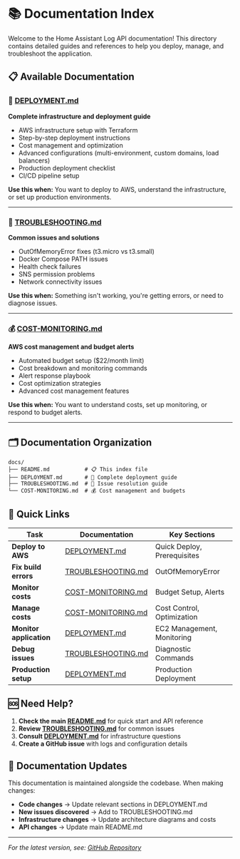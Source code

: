 # 📚 Documentation Index

Welcome to the Home Assistant Log API documentation! This directory contains detailed guides and references to help you deploy, manage, and troubleshoot the application.

## 📋 Available Documentation

### 🚀 **[DEPLOYMENT.md](DEPLOYMENT.md)**
**Complete infrastructure and deployment guide**
- AWS infrastructure setup with Terraform
- Step-by-step deployment instructions
- Cost management and optimization
- Advanced configurations (multi-environment, custom domains, load balancers)
- Production deployment checklist
- CI/CD pipeline setup

**Use this when:** You want to deploy to AWS, understand the infrastructure, or set up production environments.

---

### 🐛 **[TROUBLESHOOTING.md](TROUBLESHOOTING.md)**
**Common issues and solutions**
- OutOfMemoryError fixes (t3.micro vs t3.small)
- Docker Compose PATH issues
- Health check failures
- SNS permission problems
- Network connectivity issues

**Use this when:** Something isn't working, you're getting errors, or need to diagnose issues.

---

### 💰 **[COST-MONITORING.md](COST-MONITORING.md)**
**AWS cost management and budget alerts**
- Automated budget setup ($22/month limit)
- Cost breakdown and monitoring commands
- Alert response playbook
- Cost optimization strategies
- Advanced cost management features

**Use this when:** You want to understand costs, set up monitoring, or respond to budget alerts.

---

## 🗂️ Documentation Organization

```
docs/
├── README.md           # 📋 This index file
├── DEPLOYMENT.md       # 🚀 Complete deployment guide  
├── TROUBLESHOOTING.md  # 🐛 Issue resolution guide
└── COST-MONITORING.md  # 💰 Cost management and budgets
```

## 🔗 Quick Links

| Task | Documentation | Key Sections |
|------|---------------|--------------|
| **Deploy to AWS** | [DEPLOYMENT.md](DEPLOYMENT.md#-quick-deploy) | Quick Deploy, Prerequisites |
| **Fix build errors** | [TROUBLESHOOTING.md](TROUBLESHOOTING.md#-outofmemoryerror-during-gradle-build) | OutOfMemoryError |
| **Monitor costs** | [COST-MONITORING.md](COST-MONITORING.md#-automated-budget-alert-system) | Budget Setup, Alerts |
| **Manage costs** | [COST-MONITORING.md](COST-MONITORING.md#️-cost-control-commands) | Cost Control, Optimization |
| **Monitor application** | [DEPLOYMENT.md](DEPLOYMENT.md#-ec2-management) | EC2 Management, Monitoring |
| **Debug issues** | [TROUBLESHOOTING.md](TROUBLESHOOTING.md#-quick-diagnostic-commands) | Diagnostic Commands |
| **Production setup** | [DEPLOYMENT.md](DEPLOYMENT.md#-production-deployment) | Production Deployment |

## 🆘 Need Help?

1. **Check the main [README.md](../README.md)** for quick start and API reference
2. **Review [TROUBLESHOOTING.md](TROUBLESHOOTING.md)** for common issues
3. **Consult [DEPLOYMENT.md](DEPLOYMENT.md)** for infrastructure questions
4. **Create a GitHub issue** with logs and configuration details

## 🔄 Documentation Updates

This documentation is maintained alongside the codebase. When making changes:

- **Code changes** → Update relevant sections in DEPLOYMENT.md
- **New issues discovered** → Add to TROUBLESHOOTING.md  
- **Infrastructure changes** → Update architecture diagrams and costs
- **API changes** → Update main README.md

---

*For the latest version, see: [GitHub Repository](../README.md)* 